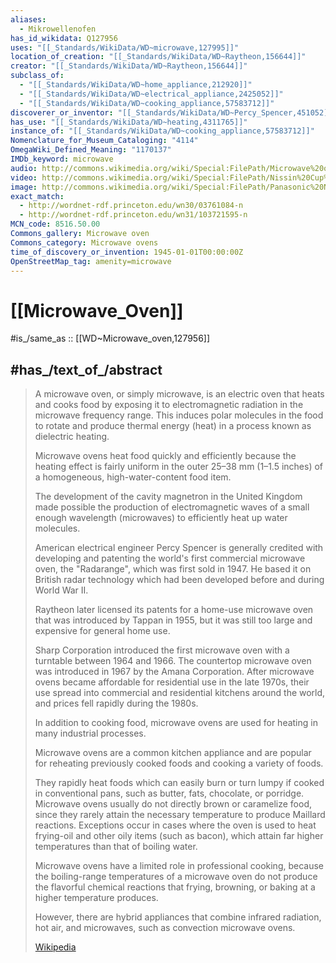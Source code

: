 ```yaml
---
aliases:
  - Mikrowellenofen
has_id_wikidata: Q127956
uses: "[[_Standards/WikiData/WD~microwave,127995]]"
location_of_creation: "[[_Standards/WikiData/WD~Raytheon,156644]]"
creator: "[[_Standards/WikiData/WD~Raytheon,156644]]"
subclass_of:
  - "[[_Standards/WikiData/WD~home_appliance,212920]]"
  - "[[_Standards/WikiData/WD~electrical_appliance,2425052]]"
  - "[[_Standards/WikiData/WD~cooking_appliance,57583712]]"
discoverer_or_inventor: "[[_Standards/WikiData/WD~Percy_Spencer,451052]]"
has_use: "[[_Standards/WikiData/WD~heating,4311765]]"
instance_of: "[[_Standards/WikiData/WD~cooking_appliance,57583712]]"
Nomenclature_for_Museum_Cataloging: "4114"
OmegaWiki_Defined_Meaning: "1170137"
IMDb_keyword: microwave
audio: http://commons.wikimedia.org/wiki/Special:FilePath/Microwave%20oven.ogg
video: http://commons.wikimedia.org/wiki/Special:FilePath/Nissin%20Cup%20Noodle%20Gohan%20curry%20flavoured%2C%20-2013%20a.webm
image: http://commons.wikimedia.org/wiki/Special:FilePath/Panasonic%20NN-SD69LS%2020220410.jpg
exact_match:
  - http://wordnet-rdf.princeton.edu/wn30/03761084-n
  - http://wordnet-rdf.princeton.edu/wn31/103721595-n
MCN_code: 8516.50.00
Commons_gallery: Microwave oven
Commons_category: Microwave ovens
time_of_discovery_or_invention: 1945-01-01T00:00:00Z
OpenStreetMap_tag: amenity=microwave
---
```


# [[Microwave_Oven]] 

#is_/same_as :: [[WD~Microwave_oven,127956]] 

## #has_/text_of_/abstract 

> A microwave oven, or simply microwave, is an electric oven that heats and cooks food 
> by exposing it to electromagnetic radiation in the microwave frequency range. 
> This induces polar molecules in the food to rotate and produce thermal energy (heat) 
> in a process known as dielectric heating. 
> 
> Microwave ovens heat food quickly and efficiently 
> because the heating effect is fairly uniform in the outer 25–38 mm (1–1.5 inches) 
> of a homogeneous, high-water-content food item.
>
> The development of the cavity magnetron in the United Kingdom 
> made possible the production of electromagnetic waves of a small enough wavelength 
> (microwaves) to efficiently heat up water molecules. 
> 
> American electrical engineer Percy Spencer is generally credited 
> with developing and patenting the world's first commercial microwave oven, the "Radarange", 
> which was first sold in 1947. 
> He based it on British radar technology which had been developed before and during World War II.
>
> Raytheon later licensed its patents for a home-use microwave oven 
> that was introduced by Tappan in 1955, 
> but it was still too large and expensive for general home use. 
> 
> Sharp Corporation introduced the first microwave oven with a turntable between 1964 and 1966. 
> The countertop microwave oven was introduced in 1967 by the Amana Corporation. 
> After microwave ovens became affordable for residential use in the late 1970s, 
> their use spread into commercial and residential kitchens around the world, 
> and prices fell rapidly during the 1980s. 
> 
> In addition to cooking food, microwave ovens are used for heating in many industrial processes.
>
> Microwave ovens are a common kitchen appliance 
> and are popular for reheating previously cooked foods and cooking a variety of foods. 
> 
> They rapidly heat foods which can easily burn or turn lumpy if cooked in conventional pans, 
> such as butter, fats, chocolate, or porridge. 
> Microwave ovens usually do not directly brown or caramelize food, 
> since they rarely attain the necessary temperature to produce Maillard reactions. 
> Exceptions occur in cases where the oven is used to heat frying-oil and other oily items 
> (such as bacon), which attain far higher temperatures than that of boiling water.
>
> Microwave ovens have a limited role in professional cooking, 
> because the boiling-range temperatures of a microwave oven 
> do not produce the flavorful chemical reactions that frying, browning, 
> or baking at a higher temperature produces. 
> 
> However, there are hybrid appliances that combine infrared radiation, hot air, and microwaves, such as convection microwave ovens.
>
> [Wikipedia](https://en.wikipedia.org/wiki/Microwave%20oven) 

